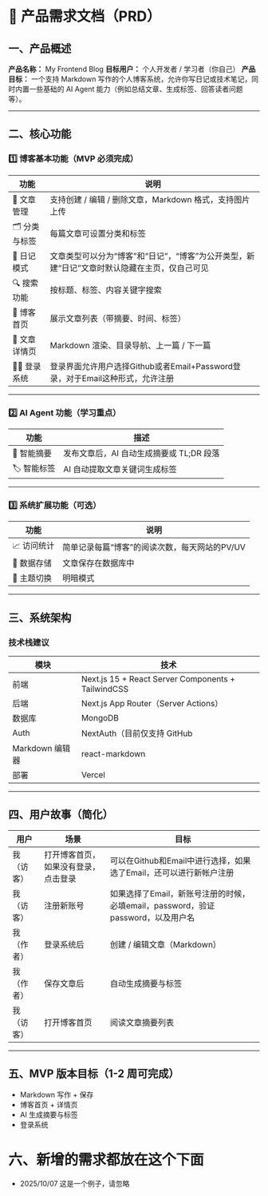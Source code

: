 # 🧭 产品需求文档（PRD）

## 一、产品概述

**产品名称：** My Frontend Blog
**目标用户：** 个人开发者 / 学习者（你自己）
**产品目标：**
一个支持 Markdown 写作的个人博客系统，允许你写日记或技术笔记，同时内置一些基础的 AI Agent 能力（例如总结文章、生成标签、回答读者问题等）。

---

## 二、核心功能

### 1️⃣ 博客基本功能（MVP 必须完成）

| 功能         | 说明                                  |
| ---------- | ----------------------------------- |
| 📝 文章管理    | 支持创建 / 编辑 / 删除文章，Markdown 格式，支持图片上传 |
| 🗂 分类与标签   | 每篇文章可设置分类和标签                        |
| 📅 日记模式    | 文章类型可以分为“博客”和“日记”，“博客”为公开类型，新建“日记”文章时默认隐藏在主页，仅自己可见              |
| 🔍 搜索功能    | 按标题、标签、内容关键字搜索                      |
| 🧭 博客首页    | 展示文章列表（带摘要、时间、标签）                   |
| 📄 文章详情页   | Markdown 渲染、目录导航、上一篇 / 下一篇          |
| 🧑‍💻 登录系统 | 登录界面允许用户选择Github或者Email+Password登录，对于Email这种形式，允许注册  |

---

### 2️⃣ AI Agent 功能（学习重点）

| 功能            | 描述                                                              |
| ------------- | --------------------------------------------------------------- |
| 🧠 智能摘要       | 发布文章后，AI 自动生成摘要或 TL;DR 段落                                       |
| 🏷️ 智能标签      | AI 自动提取文章关键词生成标签                                                |

---

### 3️⃣ 系统扩展功能（可选）

| 功能             | 说明                                                |
| -------------- | ------------------------------------------------- |
| 📈 访问统计        | 简单记录每篇“博客”的阅读次数，每天网站的PV/UV                                         |
| 💾 数据存储        | 文章保存在数据库中 |
| 🌙 主题切换        | 明暗模式                                              |

---

## 三、系统架构

### 技术栈建议

| 模块           | 技术                                                 |
| ------------ | -------------------------------------------------- |
| 前端           | Next.js 15 + React Server Components + TailwindCSS |
| 后端           | Next.js App Router（Server Actions）                 |
| 数据库          | MongoDB                |
| Auth         | NextAuth（目前仅支持 GitHub                   |
| Markdown 编辑器 | react-markdown         |
| 部署           | Vercel |

---

## 四、用户故事（简化）

| 用户    | 场景     | 目标                  |
| ----- | ------ | ------------------- |
| 我（访客） | 打开博客首页，如果没有登录，点击登录 | 可以在Github和Email中进行选择，如果选了Email，还可以进行新帐户注册   |
| 我（访客） | 注册新账号 | 如果选择了Email，新账号注册的时候，必填email，password，验证password，以及用户名            |
| 我（作者） | 登录系统后  | 创建 / 编辑文章（Markdown） |
| 我（作者） | 保存文章后  | 自动生成摘要与标签           |
| 我（访客） | 打开博客首页 | 阅读文章摘要列表            |
---

## 五、MVP 版本目标（1-2 周可完成）

- Markdown 写作 + 保存
- 博客首页 + 详情页
- AI 生成摘要与标签
- 登录系统

# 六、新增的需求都放在这个下面
- 2025/10/07 这是一个例子，请忽略



